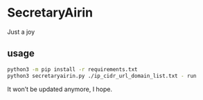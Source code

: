 # SecretaryAirin

Just a joy

## usage

```bash
python3 -m pip install -r requirements.txt
python3 secretaryairin.py ./ip_cidr_url_domain_list.txt - run
```

It won’t be updated anymore, I hope.
